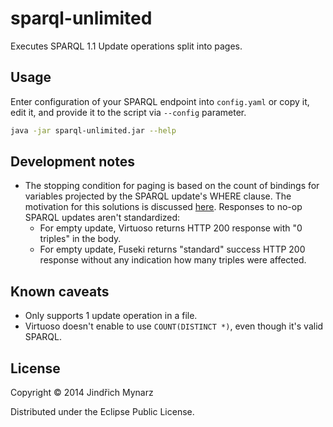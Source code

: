 # sparql-unlimited

Executes SPARQL 1.1 Update operations split into pages.

## Usage

Enter configuration of your SPARQL endpoint into `config.yaml` or copy it, edit it, and provide it to the script via `--config` parameter.

```bash
java -jar sparql-unlimited.jar --help
```

## Development notes

* The stopping condition for paging is based on the count of bindings for variables projected by the SPARQL update's WHERE clause. The motivation for this solutions is discussed [here](http://answers.semanticweb.com/questions/29420/stopping-condition-for-paged-sparql-update-operations). Responses to no-op SPARQL updates aren't standardized:
  * For empty update, Virtuoso returns HTTP 200 response with "0 triples" in the body.
  * For empty update, Fuseki returns "standard" success HTTP 200 response without any indication how many triples were affected.

## Known caveats

* Only supports 1 update operation in a file.
* Virtuoso doesn't enable to use `COUNT(DISTINCT *)`, even though it's valid SPARQL.

## License

Copyright © 2014 Jindřich Mynarz

Distributed under the Eclipse Public License. 
